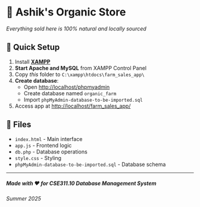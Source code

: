 # 🌱 Ashik's Organic Store
*Everything sold here is 100% natural and locally sourced*

## 🚀 Quick Setup

1. Install **[XAMPP](https://www.apachefriends.org)**
2. **Start Apache and MySQL** from XAMPP Control Panel
3. Copy *this* folder to `C:\xampp\htdocs\farm_sales_app\`
4. **Create database**:
   - Open [http://localhost/phpmyadmin](http://localhost/phpmyadmin)
   - Create database named `organic_farm`
   - Import `phpMyAdmin-database-to-be-imported.sql`
5. Access app at [http://localhost/farm_sales_app/](http://localhost/farm_sales_app/)

## 📁 Files

- `index.html` - Main interface
- `app.js` - Frontend logic
- `db.php` - Database operations
- `style.css` - Styling
- `phpMyAdmin-database-to-be-imported.sql` - Database schema

---

##### Made with ❤️ for CSE311.10 Database Management System
###### Summer 2025

